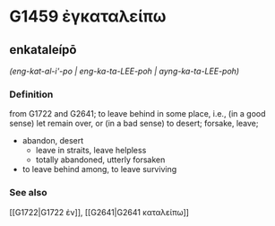 # G1459 ἐγκαταλείπω

## enkataleípō

_(eng-kat-al-i'-po | eng-ka-ta-LEE-poh | ayng-ka-ta-LEE-poh)_

### Definition

from G1722 and G2641; to leave behind in some place, i.e., (in a good sense) let remain over, or (in a bad sense) to desert; forsake, leave; 

- abandon, desert
  - leave in straits, leave helpless
  - totally abandoned, utterly forsaken
- to leave behind among, to leave surviving

### See also

[[G1722|G1722 ἐν]], [[G2641|G2641 καταλείπω]]
